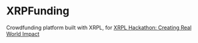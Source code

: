 # XRPFunding
Crowdfunding platform built with XRPL, for [XRPL Hackathon: Creating Real World Impact](https://xrplimpact.devpost.com/)
